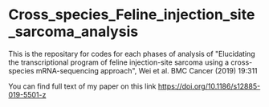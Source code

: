 # Cross_species_Feline_injection_site_sarcoma_analysis

This is the repositary for codes for each phases of analysis of "Elucidating the transcriptional program of
feline injection-site sarcoma using a cross-
species mRNA-sequencing approach", Wei et al. BMC Cancer
(2019) 19:311

You can find full text of my paper on this link
https://doi.org/10.1186/s12885-019-5501-z
